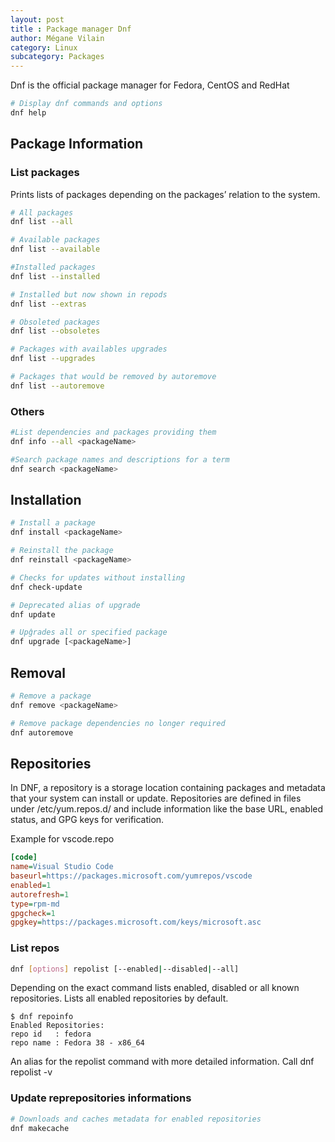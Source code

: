 ```yaml
---
layout: post
title : Package manager Dnf
author: Mégane Vilain
category: Linux
subcategory: Packages
---
```


Dnf is the official package manager for Fedora, CentOS and RedHat


```bash
# Display dnf commands and options
dnf help
```

##  Package Information

###  List packages 

Prints lists of packages depending on the packages’ relation to the system.


```bash
# All packages
dnf list --all  

# Available packages
dnf list --available  

#Installed packages
dnf list --installed  

# Installed but now shown in repods
dnf list --extras  

# Obsoleted packages
dnf list --obsoletes  

# Packages with availables upgrades
dnf list --upgrades  

# Packages that would be removed by autoremove
dnf list --autoremove  
```

### Others

```bash
#List dependencies and packages providing them
dnf info --all <packageName> 

#Search package names and descriptions for a term
dnf search <packageName> 
```
## Installation 


```bash
# Install a package
dnf install <packageName>     

# Reinstall the package
dnf reinstall <packageName>   

# Checks for updates without installing
dnf check-update              

# Deprecated alias of upgrade
dnf update                    

# Upĝrades all or specified package
dnf upgrade [<packageName>]                   
```

## Removal

```bash
# Remove a package
dnf remove <packageName>

# Remove package dependencies no longer required
dnf autoremove
```


## Repositories

In DNF, a repository is a storage location containing packages and metadata that your system can install or update. Repositories are defined in files under /etc/yum.repos.d/ and include information like the base URL, enabled status, and GPG keys for verification.

Example for vscode.repo

```ini
[code]
name=Visual Studio Code
baseurl=https://packages.microsoft.com/yumrepos/vscode
enabled=1
autorefresh=1
type=rpm-md
gpgcheck=1
gpgkey=https://packages.microsoft.com/keys/microsoft.asc
```

### List repos 

```bash
dnf [options] repolist [--enabled|--disabled|--all]
``` 
Depending on the exact command lists enabled, disabled or all known repositories. Lists all enabled repositories by default.


```console
$ dnf repoinfo
Enabled Repositories:
repo id   : fedora
repo name : Fedora 38 - x86_64
``` 
An alias for the repolist command with more detailed information. Call dnf repolist -v

### Update reprepositories informations

```bash
# Downloads and caches metadata for enabled repositories
dnf makecache
```
